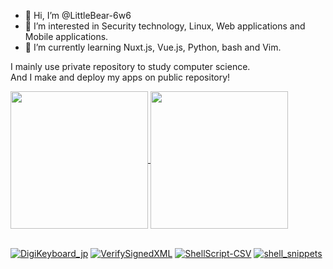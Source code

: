 - 👋 Hi, I’m @LittleBear-6w6
- 👀 I’m interested in Security technology, Linux, Web applications and Mobile applications.
- 🌱 I’m currently learning Nuxt.js, Vue.js, Python, bash and Vim.

<!---
LittleBear-6w6/LittleBear-6w6 is a ✨ special ✨ repository because its `README.md` (this file) appears on your GitHub profile.
You can click the Preview link to take a look at your changes.
--->

I mainly use private repository to study computer science.  
And I make and deploy my apps on public repository!

<a href="https://github.com/LittleBear-6w6">
  <img align="center" height="220px" src="https://github-readme-stats.vercel.app/api?username=LittleBear-6w6&count_private=true&show_icons=true&theme=vue" />
</a>
<a href="https://github.com/LittleBear-6w6">
  <img align="center" height="220px" src="https://github-readme-stats.vercel.app/api/top-langs/?username=LittleBear-6w6&layout=compact&card_width=385&langs_count=10&theme=vue" />
</a>

<br />
<br />

 
[![DigiKeyboard_jp](https://github-readme-stats.vercel.app/api/pin/?username=LittleBear-6w6&repo=DigiKeyboard_jp&show_owner=true)](https://github.com/LittleBear-6w6/DigiKeyboard_jp)
[![VerifySignedXML](https://github-readme-stats.vercel.app/api/pin/?username=LittleBear-6w6&repo=VerifySignedXML&show_owner=true)](https://github.com/LittleBear-6w6/VerifySignedXML)
[![ShellScript-CSV](https://github-readme-stats.vercel.app/api/pin/?username=LittleBear-6w6&repo=ShellScript-CSV&show_owner=true)](https://github.com/LittleBear-6w6/ShellScript-CSV)
[![shell_snippets](https://github-readme-stats.vercel.app/api/pin/?username=LittleBear-6w6&repo=shell_snippets&show_owner=true)](https://github.com/LittleBear-6w6/shell_snippets)
